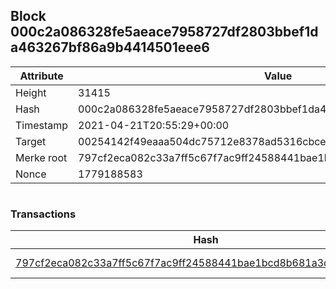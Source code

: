 ## Block 000c2a086328fe5aeace7958727df2803bbef1da463267bf86a9b4414501eee6

Attribute | Value
--- | ---
Height | 31415
Hash | 000c2a086328fe5aeace7958727df2803bbef1da463267bf86a9b4414501eee6
Timestamp | 2021-04-21T20:55:29+00:00
Target | 00254142f49eaaa504dc75712e8378ad5316cbcead634704b3734b6271167cc4
Merke root | 797cf2eca082c33a7ff5c67f7ac9ff24588441bae1bcd8b681a3df71a8347cd1
Nonce | 1779188583

```

```

### Transactions

Hash | Amount
--- | ---
[797cf2eca082c33a7ff5c67f7ac9ff24588441bae1bcd8b681a3df71a8347cd1](797cf2eca082c33a7ff5c67f7ac9ff24588441bae1bcd8b681a3df71a8347cd1.md) | 10.00000000 SKEPTI 

